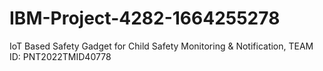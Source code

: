 # IBM-Project-4282-1664255278
IoT Based Safety Gadget for Child Safety Monitoring &amp; Notification,
TEAM ID: PNT2022TMID40778
